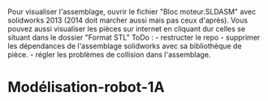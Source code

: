 Pour visualiser l'assemblage, ouvrir le fichier "Bloc moteur.SLDASM" avec solidworks 2013 (2014 doit marcher aussi mais pas ceux d'après).
Vous pouvez aussi visualiser les pièces sur internet en cliquant dur celles se situant dans le dossier "Format STL"
ToDo : - restructer le repo
	   - supprimer les dépendances de l'assemblage solidworks avec sa bibliothèque de pièce.
	   - régler les problèmes de collision dans l'assemblage.

# Modélisation-robot-1A
